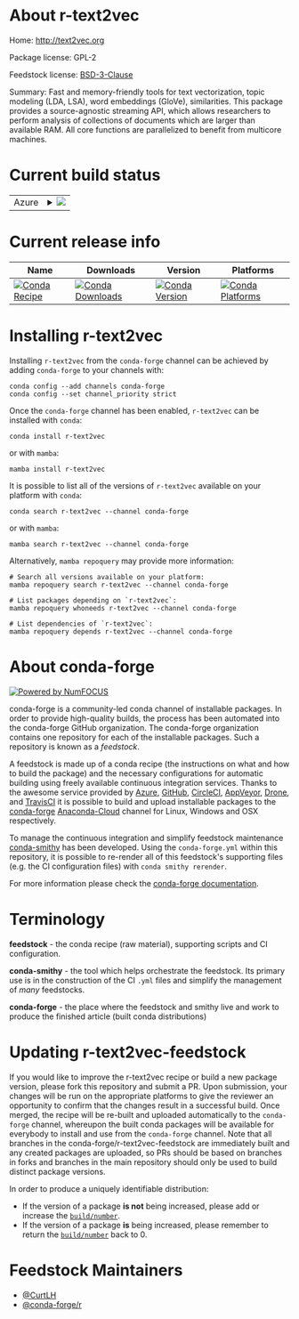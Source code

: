 About r-text2vec
================

Home: http://text2vec.org

Package license: GPL-2

Feedstock license: [BSD-3-Clause](https://github.com/conda-forge/r-text2vec-feedstock/blob/main/LICENSE.txt)

Summary: Fast and memory-friendly tools for text vectorization, topic modeling (LDA, LSA), word embeddings (GloVe), similarities. This package provides a source-agnostic streaming API, which allows researchers to perform analysis of collections of documents which are larger than available RAM. All core functions are parallelized to benefit from multicore machines.

Current build status
====================


<table>
    
  <tr>
    <td>Azure</td>
    <td>
      <details>
        <summary>
          <a href="https://dev.azure.com/conda-forge/feedstock-builds/_build/latest?definitionId=5346&branchName=main">
            <img src="https://dev.azure.com/conda-forge/feedstock-builds/_apis/build/status/r-text2vec-feedstock?branchName=main">
          </a>
        </summary>
        <table>
          <thead><tr><th>Variant</th><th>Status</th></tr></thead>
          <tbody><tr>
              <td>linux_64_r_base4.0</td>
              <td>
                <a href="https://dev.azure.com/conda-forge/feedstock-builds/_build/latest?definitionId=5346&branchName=main">
                  <img src="https://dev.azure.com/conda-forge/feedstock-builds/_apis/build/status/r-text2vec-feedstock?branchName=main&jobName=linux&configuration=linux_64_r_base4.0" alt="variant">
                </a>
              </td>
            </tr><tr>
              <td>linux_64_r_base4.1</td>
              <td>
                <a href="https://dev.azure.com/conda-forge/feedstock-builds/_build/latest?definitionId=5346&branchName=main">
                  <img src="https://dev.azure.com/conda-forge/feedstock-builds/_apis/build/status/r-text2vec-feedstock?branchName=main&jobName=linux&configuration=linux_64_r_base4.1" alt="variant">
                </a>
              </td>
            </tr><tr>
              <td>osx_64_r_base4.0</td>
              <td>
                <a href="https://dev.azure.com/conda-forge/feedstock-builds/_build/latest?definitionId=5346&branchName=main">
                  <img src="https://dev.azure.com/conda-forge/feedstock-builds/_apis/build/status/r-text2vec-feedstock?branchName=main&jobName=osx&configuration=osx_64_r_base4.0" alt="variant">
                </a>
              </td>
            </tr><tr>
              <td>osx_64_r_base4.1</td>
              <td>
                <a href="https://dev.azure.com/conda-forge/feedstock-builds/_build/latest?definitionId=5346&branchName=main">
                  <img src="https://dev.azure.com/conda-forge/feedstock-builds/_apis/build/status/r-text2vec-feedstock?branchName=main&jobName=osx&configuration=osx_64_r_base4.1" alt="variant">
                </a>
              </td>
            </tr><tr>
              <td>win_64_r_base4.0</td>
              <td>
                <a href="https://dev.azure.com/conda-forge/feedstock-builds/_build/latest?definitionId=5346&branchName=main">
                  <img src="https://dev.azure.com/conda-forge/feedstock-builds/_apis/build/status/r-text2vec-feedstock?branchName=main&jobName=win&configuration=win_64_r_base4.0" alt="variant">
                </a>
              </td>
            </tr><tr>
              <td>win_64_r_base4.1</td>
              <td>
                <a href="https://dev.azure.com/conda-forge/feedstock-builds/_build/latest?definitionId=5346&branchName=main">
                  <img src="https://dev.azure.com/conda-forge/feedstock-builds/_apis/build/status/r-text2vec-feedstock?branchName=main&jobName=win&configuration=win_64_r_base4.1" alt="variant">
                </a>
              </td>
            </tr>
          </tbody>
        </table>
      </details>
    </td>
  </tr>
</table>

Current release info
====================

| Name | Downloads | Version | Platforms |
| --- | --- | --- | --- |
| [![Conda Recipe](https://img.shields.io/badge/recipe-r--text2vec-green.svg)](https://anaconda.org/conda-forge/r-text2vec) | [![Conda Downloads](https://img.shields.io/conda/dn/conda-forge/r-text2vec.svg)](https://anaconda.org/conda-forge/r-text2vec) | [![Conda Version](https://img.shields.io/conda/vn/conda-forge/r-text2vec.svg)](https://anaconda.org/conda-forge/r-text2vec) | [![Conda Platforms](https://img.shields.io/conda/pn/conda-forge/r-text2vec.svg)](https://anaconda.org/conda-forge/r-text2vec) |

Installing r-text2vec
=====================

Installing `r-text2vec` from the `conda-forge` channel can be achieved by adding `conda-forge` to your channels with:

```
conda config --add channels conda-forge
conda config --set channel_priority strict
```

Once the `conda-forge` channel has been enabled, `r-text2vec` can be installed with `conda`:

```
conda install r-text2vec
```

or with `mamba`:

```
mamba install r-text2vec
```

It is possible to list all of the versions of `r-text2vec` available on your platform with `conda`:

```
conda search r-text2vec --channel conda-forge
```

or with `mamba`:

```
mamba search r-text2vec --channel conda-forge
```

Alternatively, `mamba repoquery` may provide more information:

```
# Search all versions available on your platform:
mamba repoquery search r-text2vec --channel conda-forge

# List packages depending on `r-text2vec`:
mamba repoquery whoneeds r-text2vec --channel conda-forge

# List dependencies of `r-text2vec`:
mamba repoquery depends r-text2vec --channel conda-forge
```


About conda-forge
=================

[![Powered by
NumFOCUS](https://img.shields.io/badge/powered%20by-NumFOCUS-orange.svg?style=flat&colorA=E1523D&colorB=007D8A)](https://numfocus.org)

conda-forge is a community-led conda channel of installable packages.
In order to provide high-quality builds, the process has been automated into the
conda-forge GitHub organization. The conda-forge organization contains one repository
for each of the installable packages. Such a repository is known as a *feedstock*.

A feedstock is made up of a conda recipe (the instructions on what and how to build
the package) and the necessary configurations for automatic building using freely
available continuous integration services. Thanks to the awesome service provided by
[Azure](https://azure.microsoft.com/en-us/services/devops/), [GitHub](https://github.com/),
[CircleCI](https://circleci.com/), [AppVeyor](https://www.appveyor.com/),
[Drone](https://cloud.drone.io/welcome), and [TravisCI](https://travis-ci.com/)
it is possible to build and upload installable packages to the
[conda-forge](https://anaconda.org/conda-forge) [Anaconda-Cloud](https://anaconda.org/)
channel for Linux, Windows and OSX respectively.

To manage the continuous integration and simplify feedstock maintenance
[conda-smithy](https://github.com/conda-forge/conda-smithy) has been developed.
Using the ``conda-forge.yml`` within this repository, it is possible to re-render all of
this feedstock's supporting files (e.g. the CI configuration files) with ``conda smithy rerender``.

For more information please check the [conda-forge documentation](https://conda-forge.org/docs/).

Terminology
===========

**feedstock** - the conda recipe (raw material), supporting scripts and CI configuration.

**conda-smithy** - the tool which helps orchestrate the feedstock.
                   Its primary use is in the construction of the CI ``.yml`` files
                   and simplify the management of *many* feedstocks.

**conda-forge** - the place where the feedstock and smithy live and work to
                  produce the finished article (built conda distributions)


Updating r-text2vec-feedstock
=============================

If you would like to improve the r-text2vec recipe or build a new
package version, please fork this repository and submit a PR. Upon submission,
your changes will be run on the appropriate platforms to give the reviewer an
opportunity to confirm that the changes result in a successful build. Once
merged, the recipe will be re-built and uploaded automatically to the
`conda-forge` channel, whereupon the built conda packages will be available for
everybody to install and use from the `conda-forge` channel.
Note that all branches in the conda-forge/r-text2vec-feedstock are
immediately built and any created packages are uploaded, so PRs should be based
on branches in forks and branches in the main repository should only be used to
build distinct package versions.

In order to produce a uniquely identifiable distribution:
 * If the version of a package **is not** being increased, please add or increase
   the [``build/number``](https://docs.conda.io/projects/conda-build/en/latest/resources/define-metadata.html#build-number-and-string).
 * If the version of a package **is** being increased, please remember to return
   the [``build/number``](https://docs.conda.io/projects/conda-build/en/latest/resources/define-metadata.html#build-number-and-string)
   back to 0.

Feedstock Maintainers
=====================

* [@CurtLH](https://github.com/CurtLH/)
* [@conda-forge/r](https://github.com/conda-forge/r/)

